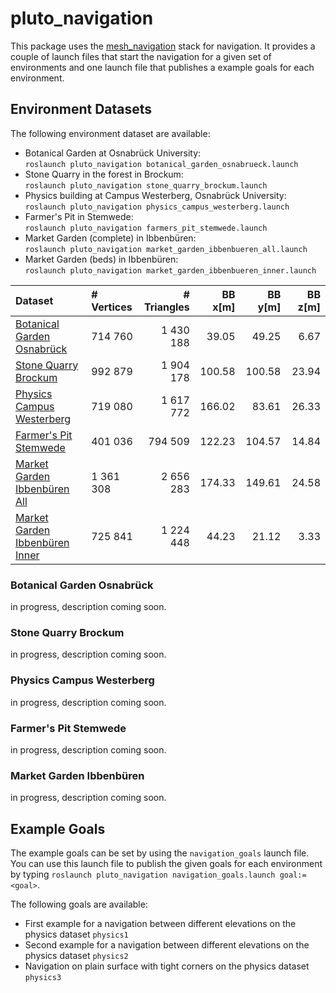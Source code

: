 # pluto_navigation
This package uses the [mesh_navigation](https://github.com/uos/mesh_navigation) stack for navigation.
It provides a couple of launch files that start the navigation for a given set of environments and one launch file that publishes a example goals for each environment.

## Environment Datasets
The following environment dataset are available:
- Botanical Garden at Osnabrück University:  
`roslaunch pluto_navigation botanical_garden_osnabrueck.launch`
- Stone Quarry in the forest in Brockum:  
`roslaunch pluto_navigation stone_quarry_brockum.launch`
- Physics building at Campus Westerberg, Osnabrück University:  
`roslaunch pluto_navigation physics_campus_westerberg.launch`
- Farmer's Pit in Stemwede:  
`roslaunch pluto_navigation farmers_pit_stemwede.launch` 
- Market Garden (complete) in Ibbenbüren:  
`roslaunch pluto_navigation market_garden_ibbenbueren_all.launch`
- Market Garden (beds) in Ibbenbüren:  
`roslaunch pluto_navigation market_garden_ibbenbueren_inner.launch`

|Dataset                                                      | # Vertices | # Triangles | BB x[m] | BB y[m] | BB z[m] |
|:------------------------------------------------------------|:-----------|------------:|--------:|--------:|--------:|
| [Botanical Garden Osnabrück](#botanical-garden-osnabrück)   |   714 760  |  1 430 188  |   39.05 |   49.25 |    6.67 |
| [Stone Quarry Brockum](#stone-quarry-brockum)               |   992 879  |  1 904 178  |  100.58 |  100.58 |   23.94 |
| [Physics Campus Westerberg](#physics-campus-westerberg)     |   719 080  |  1 617 772  |  166.02 |   83.61 |   26.33 |
| [Farmer's Pit Stemwede](#farmers-pit-stemwede)              |   401 036  |    794 509  |  122.23 |  104.57 |   14.84 |
| [Market Garden Ibbenbüren All](#market-garden-ibbenbüren)   | 1 361 308  |  2 656 283  |  174.33 |  149.61 |   24.58 |
| [Market Garden Ibbenbüren Inner](#market-garden-ibbenbüren) |   725 841  |  1 224 448  |   44.23 |   21.12 |    3.33 |

### Botanical Garden Osnabrück
in progress, description coming soon.

### Stone Quarry Brockum
in progress, description coming soon.

### Physics Campus Westerberg
in progress, description coming soon.

### Farmer's Pit Stemwede
in progress, description coming soon.

### Market Garden Ibbenbüren
in progress, description coming soon.

## Example Goals
The example goals can be set by using the `navigation_goals` launch file.
You can use this launch file to publish the given goals for each environment by typing `roslaunch pluto_navigation navigation_goals.launch goal:=<goal>`.

The following goals are available:
- First example for a navigation between different elevations on the physics dataset `physics1`
- Second example for a navigation between different elevations on the physics dataset `physics2`
- Navigation on plain surface with tight corners on the physics dataset `physics3`
